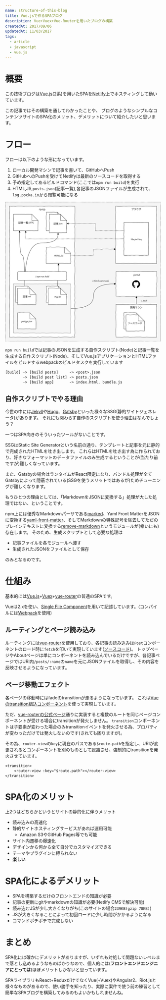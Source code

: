 ```yaml
---
name: structure-of-this-blog
title: Vue.jsで作るSPAブログ
description: Vue+Vuex+Vue-Routerを用いたブログの構築
createdAt: 2017/09/06
updatedAt: 11/03/2017
tags:
  - article
  - javascript
  - vue.js
---
```

# 概要

この技術ブログは[Vue.js](https://jp.vuejs.org/index.html)(2系)を用いたSPAを[Netlify](https://www.netlify.com/)上でホスティングして動いています。

この記事ではその構築を通してわかったことや、
ブログのようなシンプルなコンテンツサイトのSPA化のメリット、デメリットについて紹介したいと思います。

# フロー

フローは以下のような形になっています。

1. ローカル開発マシンで記事を書いて、GitHubへPush
2. GitHubへのPushを受けてNetlifyは最新のソースコードを取得する
3. 予め指定してあるビルドコマンド(ここでは`npm run build`)を実行
4. HTML,JS,`posts.json`(記事一覧),各記事のJSONファイルが生成されて、`log.pocka.io`から閲覧可能になる

![structure](/images/blog-20170905.svg)

`npm run build`では記事のJSONを生成する自作スクリプト(Node)と記事一覧を生成する自作スクリプト(Node)、そしてVue.jsアプリケーションとHTMLファイルをビルドするwebpackのビルドタスクを実行しています

    [build] -> [build posts]     -> <post>.json
            -> [build post list] -> posts.json
            -> [build app]       -> index.html, bundle.js

## 自作スクリプトでやる理由

今世の中には[Jekyll](https://github.com/jekyll/jekyll)や[Hugo](https://github.com/gohugoio/hugo)、[Gatsby](https://github.com/gatsbyjs/gatsby)といった様々なSSG(静的サイトジェネレータ)があります。
それにも関わらず自作のスクリプトを使う理由はなんでしょう？

一つはSPA向きのそういったツールがないことです。

SSGはStatic Site Generatorという名前の通り、テンプレートと記事を元に静的で完成されたHTMLを吐き出します。
これらはHTMLを吐き出す為に作られており、好きなフォーマットのデータファイルのみ生成するということが(当たり前ですが)難しくなっています。

また、Gatsbyの場合はランタイムがReact限定になり、バンドル処理が全てGatsbyによって隠蔽されている(SSGを使うメリットではあるが)ためチューニングが難しくなります。

もうひとつの理由としては、「MarkdownをJSONに変換する」処理が大した処理ではない、ということです。

npm上には優秀なMarkdownパーサである[marked](https://github.com/chjj/marked)、Yaml Front MatterをJSONに変換する[yaml-front-matter](https://github.com/dworthen/js-yaml-front-matter)、そしてMarkdownの特殊記号を除去してただのプレインテキストに変換する[remove-markdown](https://github.com/stiang/remove-markdown)というモジュールが(幸いにも)存在します。
そのため、生成スクリプトとして必要な処理は

* 記事ファイルを各モジュールへ渡す
* 生成されたJSONをファイルとして保存

のみとなるのです。

# 仕組み

基本的には[Vue.js](https://jp.vuejs.org/index.html)\+[Vuex](https://vuex.vuejs.org/ja/)\+[vue-router](https://router.vuejs.org/ja/)の普通のSPAです。

Vueは2.xを使い、[Single File Component](https://jp.vuejs.org/v2/guide/single-file-components.html)を用いて記述しています。(コンパイルには[Webpack](https://webpack.js.org/)を使用)

## ルーティングとページ読み込み

ルーティングには[vue-router](https://router.vuejs.org/ja/)を使用しており、各記事の読み込みは`Post`コンポーネントのロード時に`fetch`を叩いて実現しています([ソースコード](https://github.com/pocka/log.pocka.io/blob/d5de2c064ea8076eeaad3fcd427dcf187bb70014/src/js/pages/Post.vue#L63))。
トップページやAboutページは単にコンポーネントを読み込んでいるだけですが、各記事ページではURI内`/posts/:name`の`name`を元にJSONファイルを取得し、その内容を反映させるようになっています。

## ページ移動エフェクト

各ページの移動時にはfadeのtransitionが走るようになっています。
これは[Vueのtransition組込コンポーネント](https://jp.vuejs.org/v2/guide/transitions.html)を使って実現しています。

ただ、[vue-routerの公式ページ](https://router.vuejs.org/ja/advanced/transitions.html)通りに実装すると複数のルートを同じページコンポーネントが受ける場合にtransitionが発火しません。
`transition`コンポーネントは子要素が変わった場合のみtransitionイベントを発火させる為、プロパティが変わっただけでは発火しないのです(されても困りますが)。

その為、`router-view`の`key`に現在のパスである`$route.path`を指定し、URIが変更されるとコンポーネントを別のものとして認識させ、強制的にtransitionを発火させています。

    <transition>
        <router-view :key="$route.path"></router-view>
    </transition>

# SPA化のメリット

上2つはどちらかというとサイトの静的化に伴うメリット

* 読み込みの高速化
* 静的サイトホスティングサービスがあれば運用可能
  * Amazon S3やGitHub Pages等でも可能
* サイト内遷移の爆速化
* デザインから何から全て自分でカスタマイズできる
* テーマやプラグインに縛られない
* **楽しい**

# SPA化によるデメリット

* SPAを構築するだけのフロントエンドの知識が必要
* 記事の更新にgitやmarkdownの知識が必要(Netlify CMSで解決可能)
* 読み込むJSが少し大きくなりがち(このサイトの場合`239KB(gzip 78KB)`)
* JSが大きくなることによって初回ロードに少し時間がかかるようになる
* コマンドポチポチで完成しない

# まとめ

SPA化には確かにデメリットがありますが、いずれも対処して問題ないレベルまで落とし込めるようなものばかりなので、個人的には(**フロントエンドエンジニアにとっては**)ほぼメリットしかないと思っています。

SPAライブラリもReact\+ReduxだけでなくVue(\+Vuex)やAngular2、Riot.jsと様々なものがあるので、使い勝手を知ったり、実際に案件で使う前の練習として簡単なSPAブログを構築してみるのもよいかもしれませんね。
